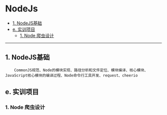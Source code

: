 NodeJs
===

<!-- TOC -->

- [1. NodeJS基础](#1-nodejs基础)
- [e. 实训项目](#e-实训项目)
    - [1. Node 爬虫设计](#1-node-爬虫设计)

<!-- /TOC -->

---
## 1. NodeJS基础
```
    CommonJS规范、Node的模块实现、路径分析和文件定位、模块编译、核心模块、JavaScript核心模块的编译过程、Node命令行工具开发、request、cheerio
```
## e. 实训项目
### 1. Node 爬虫设计